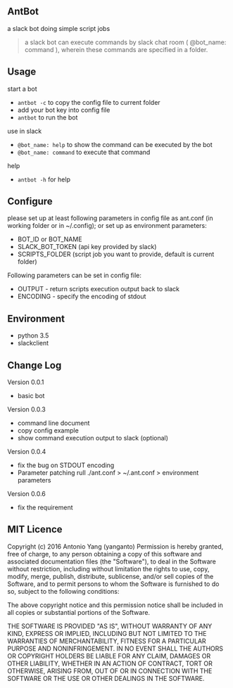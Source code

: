 AntBot
---
a slack bot doing simple script jobs
> a slack bot can execute commands by slack chat room ( @bot_name: command ), 
> wherein these commands are specified in a folder.



Usage
---
start a bot
- `antbot -c` to copy the config file to current folder
- add your bot key into config file
- `antbot` to run the bot  

use in slack
- `@bot_name: help` to show the command can be executed by the bot
- `@bot_name: command` to execute that command

help
- `antbot -h` for help

Configure
---
please set up at least following parameters in config file as ant.conf (in working folder or in ~/.config);
or set up as environment parameters: 
- BOT_ID or BOT_NAME
- SLACK_BOT_TOKEN (api key provided by slack)
- SCRIPTS_FOLDER (script job you want to provide, default is current folder)

Following parameters can be set in config file:
- OUTPUT - return scripts execution output back to slack
- ENCODING - specify the encoding of stdout

Environment
---
- python 3.5
- slackclient 

Change Log
---
Version 0.0.1
- basic bot

Version 0.0.3
- command line document
- copy config example
- show command execution output to slack (optional)

Version 0.0.4
- fix the bug on STDOUT encoding
- Parameter patching rull ./ant.conf > ~/.ant.conf > environment parameters

Version 0.0.6
- fix the requirement


MIT Licence
---
Copyright (c) 2016 Antonio Yang (yanganto) Permission is hereby granted, free of charge, to any person obtaining a copy of this software and associated documentation files (the "Software"), to deal in the Software without restriction, including without limitation the rights to use, copy, modify, merge, publish, distribute, sublicense, and/or sell copies of the Software, and to permit persons to whom the Software is furnished to do so, subject to the following conditions:

The above copyright notice and this permission notice shall be included in all copies or substantial portions of the Software.

THE SOFTWARE IS PROVIDED "AS IS", WITHOUT WARRANTY OF ANY KIND, EXPRESS OR IMPLIED, INCLUDING BUT NOT LIMITED TO THE WARRANTIES OF MERCHANTABILITY, FITNESS FOR A PARTICULAR PURPOSE AND NONINFRINGEMENT. IN NO EVENT SHALL THE AUTHORS OR COPYRIGHT HOLDERS BE LIABLE FOR ANY CLAIM, DAMAGES OR OTHER LIABILITY, WHETHER IN AN ACTION OF CONTRACT, TORT OR OTHERWISE, ARISING FROM, OUT OF OR IN CONNECTION WITH THE SOFTWARE OR THE USE OR OTHER DEALINGS IN THE SOFTWARE.
